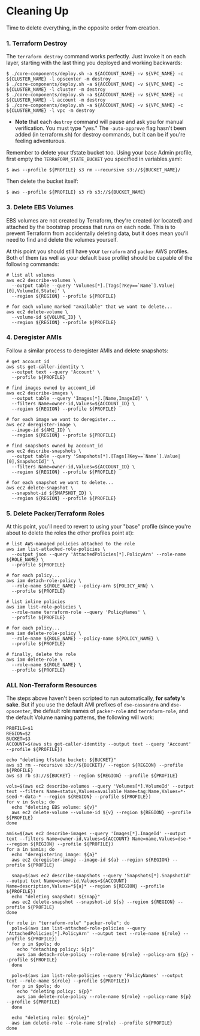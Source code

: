 # Cleaning Up

Time to delete everything, in the opposite order from creation.

### 1. Terraform Destroy

The `terraform destroy` command works perfectly.  Just invoke it on each layer, starting with the last thing you deployed
and working backwards:
```
$ ./core-components/deploy.sh -a ${ACCOUNT_NAME} -v ${VPC_NAME} -c ${CLUSTER_NAME} -l opscenter -m destroy
$ ./core-components/deploy.sh -a ${ACCOUNT_NAME} -v ${VPC_NAME} -c ${CLUSTER_NAME} -l cluster -m destroy
$ ./core-components/deploy.sh -a ${ACCOUNT_NAME} -v ${VPC_NAME} -c ${CLUSTER_NAME} -l account -m destroy
$ ./core-components/deploy.sh -a ${ACCOUNT_NAME} -v ${VPC_NAME} -c ${CLUSTER_NAME} -l vpc -m destroy
```
* **Note** that each `destroy` command will pause and ask you for manual verification.  You must type "yes."  The `-auto-approve`
  flag hasn't been added (in terraform.sh) for destroy commands, but it can be if you're feeling adventurous.

Remember to delete your tfstate bucket too.  Using your base Admin profile, first empty the `TERRAFORM_STATE_BUCKET` you
specified in variables.yaml:
```
$ aws --profile ${PROFILE} s3 rm --recursive s3://${BUCKET_NAME}/
```
Then delete the bucket itself:
```
$ aws --profile ${PROFILE} s3 rb s3://${BUCKET_NAME}
```

### 3. Delete EBS Volumes

EBS volumes are not created by Terraform, they're created (or located) and attached by the bootstrap process that runs on
each node.  This is to prevent Terraform from accidentally deleting data, but it does mean you'll need to find and delete
the volumes yourself.

At this point you should still have your `terraform` and `packer` AWS profiles.  Both of them (as well as your default base
profile) should be capable of the following commands:
```
# list all volumes
aws ec2 describe-volumes \
  --output table --query 'Volumes[*].[Tags[?Key==`Name`].Value|[0],VolumeId,State]' \
  --region ${REGION} --profile ${PROFILE}

# for each volume marked "available" that we want to delete...
aws ec2 delete-volume \
  --volume-id ${VOLUME_ID} \
  --region ${REGION} --profile ${PROFILE}
```

### 4. Deregister AMIs

Follow a similar process to deregister AMIs and delete snapshots:
```
# get account_id
aws sts get-caller-identity \
  --output text --query 'Account' \
  --profile ${PROFILE}

# find images owned by account_id
aws ec2 describe-images \
  --output table --query 'Images[*].[Name,ImageId]' \
  --filters Name=owner-id,Values=${ACCOUNT_ID} \
  --region ${REGION} --profile ${PROFILE}

# for each image we want to deregister...
aws ec2 deregister-image \
  --image-id ${AMI_ID} \
  --region ${REGION} --profile ${PROFILE}

# find snapshots owned by account_id
aws ec2 describe-snapshots \
  --output table --query 'Snapshots[*].[Tags[?Key==`Name`].Value|[0],SnapshotId]' \
  --filters Name=owner-id,Values=${ACCOUNT_ID} \
  --region ${REGION} --profile ${PROFILE}

# for each snapshot we want to delete...
aws ec2 delete-snapshot \
  --snapshot-id ${SNAPSHOT_ID} \
  --region ${REGION} --profile ${PROFILE}
```

### 5. Delete Packer/Terraform Roles

At this point, you'll need to revert to using your "base" profile (since you're about to delete the roles the other profiles
point at):
```
# list AWS-managed policies attached to the role
aws iam list-attached-role-policies \
  --output json --query 'AttachedPolicies[*].PolicyArn' --role-name ${ROLE_NAME} \
  --profile ${PROFILE}

# for each policy...
aws iam detach-role-policy \
  --role-name ${ROLE_NAME} --policy-arn ${POLICY_ARN} \
  --profile ${PROFILE}

# list inline policies
aws iam list-role-policies \
  --role-name terraform-role --query 'PolicyNames' \
  --profile ${PROFILE}

# for each policy...
aws iam delete-role-policy \
  --role-name ${ROLE_NAME} --policy-name ${POLICY_NAME} \
  --profile ${PROFILE}

# finally, delete the role
aws iam delete-role \
  --role-name ${ROLE_NAME} \
  --profile ${PROFILE}
```

### ALL Non-Terraform Resources

The steps above haven't been scripted to run automatically, **for safety's sake**.  But if you use the default AMI prefixes
of `dse-cassandra` and `dse-opscenter`, the default role names of `packer-role` and `terraform-role`, and the default Volume
naming patterns, the following will work:
```shell
PROFILE=$1
REGION=$2
BUCKET=$3
ACCOUNT=$(aws sts get-caller-identity --output text --query 'Account' --profile ${PROFILE})

echo "deleting tfstate bucket: ${BUCKET}"
aws s3 rm --recursive s3://${BUCKET}/ --region ${REGION} --profile ${PROFILE}
aws s3 rb s3://${BUCKET} --region ${REGION} --profile ${PROFILE}

vols=$(aws ec2 describe-volumes --query 'Volumes[*].VolumeId' --output text --filters Name=status,Values=available Name=tag:Name,Values=*-seed-*-data-* --region ${REGION} --profile ${PROFILE})
for v in $vols; do
  echo "deleting EBS volume: ${v}"
  aws ec2 delete-volume --volume-id ${v} --region ${REGION} --profile ${PROFILE}
done

amis=$(aws ec2 describe-images --query 'Images[*].ImageId' --output text --filters Name=owner-id,Values=${ACCOUNT} Name=name,Values=dse-* --region ${REGION} --profile ${PROFILE})
for a in $amis; do
  echo "deregistering image: ${a}"
  aws ec2 deregister-image --image-id ${a} --region ${REGION} --profile ${PROFILE}

  snap=$(aws ec2 describe-snapshots --query 'Snapshots[*].SnapshotId' --output text Name=owner-id,Values=${ACCOUNT} Name=description,Values=*${a}* --region ${REGION} --profile ${PROFILE})
  echo "deleting snapshot: ${snap}"
  aws ec2 delete-snapshot --snapshot-id ${s} --region ${REGION} --profile ${PROFILE}
done

for role in "terraform-role" "packer-role"; do
  pols=$(aws iam list-attached-role-policies --query 'AttachedPolicies[*].PolicyArn' --output text --role-name ${role} --profile ${PROFILE})
  for p in $pols; do
    echo "detaching policy: ${p}"
    aws iam detach-role-policy --role-name ${role} --policy-arn ${p} --profile ${PROFILE}
  done

  pols=$(aws iam list-role-policies --query 'PolicyNames' --output text --role-name ${role} --profile ${PROFILE})
  for p in $pols; do
    echo "deleting policy: ${p}"
    aws iam delete-role-policy --role-name ${role} --policy-name ${p} --profile ${PROFILE}
  done

  echo "deleting role: ${role}"
  aws iam delete-role --role-name ${role} --profile ${PROFILE}
done
```

